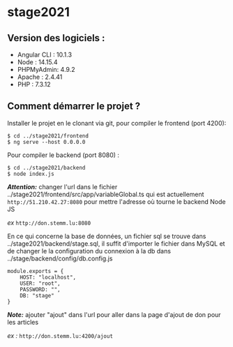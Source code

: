 # stage2021

## Version des logiciels :

* Angular CLI : 10.1.3
* Node : 14.15.4
* PHPMyAdmin: 4.9.2
* Apache : 2.4.41
* PHP : 7.3.12

## Comment démarrer le projet ?

Installer le projet en le clonant via git, pour compiler le frontend (port 4200):

```
$ cd ../stage2021/frontend
$ ng serve --host 0.0.0.0
```

Pour compiler le backend (port 8080) :

```
$ cd ../stage2021/backend
$ node index.js
```

**_Attention:_**  changer l'url dans le fichier ../stage2021/frontend/src/app/variableGlobal.ts qui est actuellement ```http://51.210.42.27:8080``` pour mettre l'adresse où tourne le backend Node JS

_ex_ ```http://don.stemm.lu:8080```

En ce qui concerne la base de données, un fichier sql se trouve dans ../stage2021/backend/stage.sql, il suffit d'importer le fichier dans MySQL et de changer le la configuration du connexion à la db dans ../stage/backend/config/db.config.js
```  
module.exports = {
    HOST: "localhost",
    USER: "root",
    PASSWORD: "",
    DB: "stage"
}
```

**_Note:_** ajouter "ajout" dans l'url pour aller dans la page d'ajout de don pour les articles 

_ex :_ ```http://don.stemm.lu:4200/ajout```
